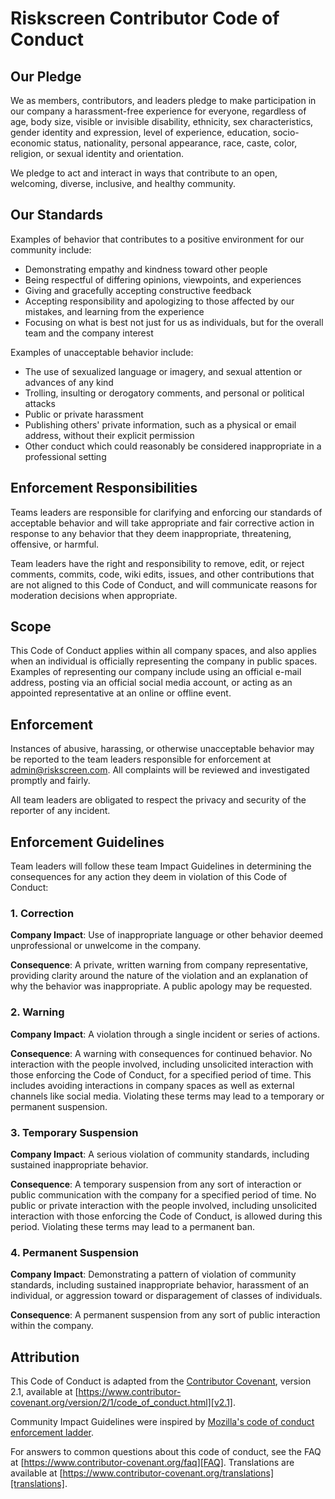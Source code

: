 # Riskscreen Contributor Code of Conduct

## Our Pledge

We as members, contributors, and leaders pledge to make participation in our
company a harassment-free experience for everyone, regardless of age, body
size, visible or invisible disability, ethnicity, sex characteristics, gender
identity and expression, level of experience, education, socio-economic status,
nationality, personal appearance, race, caste, color, religion, or sexual
identity and orientation.

We pledge to act and interact in ways that contribute to an open, welcoming,
diverse, inclusive, and healthy community.

## Our Standards

Examples of behavior that contributes to a positive environment for our
community include:

* Demonstrating empathy and kindness toward other people
* Being respectful of differing opinions, viewpoints, and experiences
* Giving and gracefully accepting constructive feedback
* Accepting responsibility and apologizing to those affected by our mistakes,
  and learning from the experience
* Focusing on what is best not just for us as individuals, but for the overall
  team and the company interest

Examples of unacceptable behavior include:

* The use of sexualized language or imagery, and sexual attention or advances of
  any kind
* Trolling, insulting or derogatory comments, and personal or political attacks
* Public or private harassment
* Publishing others' private information, such as a physical or email address,
  without their explicit permission
* Other conduct which could reasonably be considered inappropriate in a
  professional setting

## Enforcement Responsibilities

Teams leaders are responsible for clarifying and enforcing our standards of
acceptable behavior and will take appropriate and fair corrective action in
response to any behavior that they deem inappropriate, threatening, offensive,
or harmful.

Team leaders have the right and responsibility to remove, edit, or reject
comments, commits, code, wiki edits, issues, and other contributions that are
not aligned to this Code of Conduct, and will communicate reasons for moderation
decisions when appropriate.

## Scope

This Code of Conduct applies within all company spaces, and also applies when
an individual is officially representing the company in public spaces.
Examples of representing our company include using an official e-mail address,
posting via an official social media account, or acting as an appointed
representative at an online or offline event.

## Enforcement

Instances of abusive, harassing, or otherwise unacceptable behavior may be
reported to the team leaders responsible for enforcement at
admin@riskscreen.com.
All complaints will be reviewed and investigated promptly and fairly.

All team leaders are obligated to respect the privacy and security of the
reporter of any incident.

## Enforcement Guidelines

Team leaders will follow these team Impact Guidelines in determining
the consequences for any action they deem in violation of this Code of Conduct:

### 1. Correction

**Company Impact**: Use of inappropriate language or other behavior deemed
unprofessional or unwelcome in the company.

**Consequence**: A private, written warning from company representative, providing
clarity around the nature of the violation and an explanation of why the
behavior was inappropriate. A public apology may be requested.

### 2. Warning

**Company Impact**: A violation through a single incident or series of
actions.

**Consequence**: A warning with consequences for continued behavior. No
interaction with the people involved, including unsolicited interaction with
those enforcing the Code of Conduct, for a specified period of time. This
includes avoiding interactions in company spaces as well as external channels
like social media. Violating these terms may lead to a temporary or permanent
suspension.

### 3. Temporary Suspension

**Company Impact**: A serious violation of community standards, including
sustained inappropriate behavior.

**Consequence**: A temporary suspension from any sort of interaction or public
communication with the company for a specified period of time. No public or
private interaction with the people involved, including unsolicited interaction
with those enforcing the Code of Conduct, is allowed during this period.
Violating these terms may lead to a permanent ban.

### 4. Permanent Suspension

**Company Impact**: Demonstrating a pattern of violation of community
standards, including sustained inappropriate behavior, harassment of an
individual, or aggression toward or disparagement of classes of individuals.

**Consequence**: A permanent suspension from any sort of public interaction within the
company.

## Attribution

This Code of Conduct is adapted from the [Contributor Covenant][homepage],
version 2.1, available at
[https://www.contributor-covenant.org/version/2/1/code_of_conduct.html][v2.1].

Community Impact Guidelines were inspired by
[Mozilla's code of conduct enforcement ladder][Mozilla CoC].

For answers to common questions about this code of conduct, see the FAQ at
[https://www.contributor-covenant.org/faq][FAQ]. Translations are available at
[https://www.contributor-covenant.org/translations][translations].

[homepage]: https://www.contributor-covenant.org
[v2.1]: https://www.contributor-covenant.org/version/2/1/code_of_conduct.html
[Mozilla CoC]: https://github.com/mozilla/diversity
[FAQ]: https://www.contributor-covenant.org/faq
[translations]: https://www.contributor-covenant.org/translations
